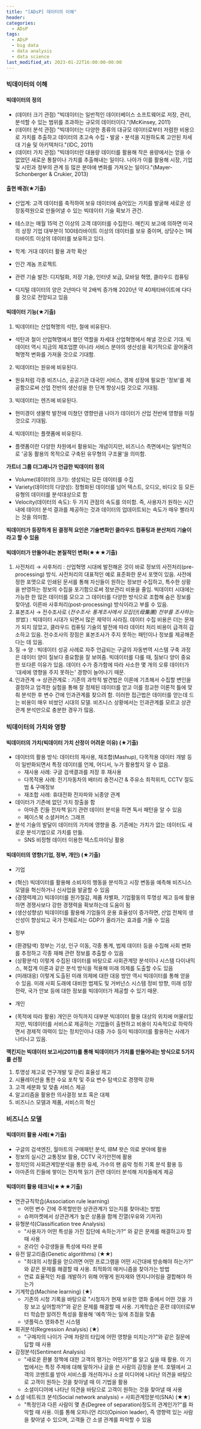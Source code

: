 ```yaml
---
title: "[ADsP] 데이터의 이해"
header:
categories:
  - ADsP
tags:
  - ADsP
  - big data
  - data analysis
  - data science
last_modified_at: 2023-01-22T16:00:00-00:00
---
```

### 빅데이터의 이해
#### 빅데이터의 정의
+ (데이터 크기 관점) "빅데이터는 일반적인 데이터베이스 소프트웨어로 저장, 관리, 분석할 수 있는 범위를 초과하는 규모의 데이터이다."(McKinsey, 2011)
+ (데이터 분석 관점) "빅데이터는 다양한 종류의 대규모 데이터로부터 저렴한 비용으로 가치를 추출하고 데이터의 초고속 수집・발굴・분석을 지원하도록 고안된 차세대 기술 및 아키텍처다."(IDC, 2011)
+ (데이터 가치 관점) "빅데이터란 대용량 데이터를 활용해 작은 용량에서는 얻을 수 없었던 새로운 통찰이나 가치를 추출해내는 일이다. 나아가 이를 활용해 시장, 기업 및 시민과 정부의 관계 등 많은 분야에 변화를 가져오는 일이다."(Mayer-Schonberger & Crukier, 2013)

#### 출현 배경(★기출)
+ 산업계: 고객 데이터를 축적하여 보유 데이터에 숨어있는 가치를 발굴해 새로운 성장동력원으로 만들어낼 수 있는 빅데이터 기술 확보가 관건. 
 - 테스코는 매월 15억 건 이상의 고객 데이터를 수집한다. 매킨지 보고에 의하면 미국의 상장 기업 대부분이 100테라바이트 이상의 데이터를 보유 중이며, 상당수는 1페타바이트 이상의 데이터를 보유하고 있다. 
+ 학계: 거대 데이터 활용 과학 확산
 - 인간 게놈 프로젝트
+ 관련 기술 발전: 디지털화, 저장 기술, 인터넷 보급, 모바일 혁명, 클라우드 컴퓨팅
 - 디지털 데이터의 양은 2년마다 약 2배씩 증가해 2020년 약 40제타바이트에 다다를 것으로 전망되고 있음

#### 빅데이터 기능(★기출)
1. 빅데이터는 산업혁명의 석탄, 철에 비유된다.
  - 석탄과 철이 산업혁명에서 했던 역할을 차세대 산업혁명에서 해낼 것으로 기대. 빅데이터 역시 지금의 제조업뿐 아니라 서비스 분야의 생산성을 획기적으로 끌어올려 혁명적 변화를 가져올 것으로 기대함. 
2. 빅데이터는 원유에 비유된다.
  - 원유처럼 각종 비즈니스, 공공기관 대국민 서비스, 경제 성장에 필요한 '정보'를 제공함으로써 산업 전반의 생산성을 한 단계 향상시킬 것으로 기대됨.
3. 빅데이터는 렌즈에 비유된다.
  - 현미경이 생물학 발전에 미쳤던 영향만큼 나아가 데이터가 산업 전반에 영향을 미칠 것으로 기대됨.
4. 빅데이터는 플랫폼에 비유된다.
  - 플랫폼이란 다양한 차원에서 활용되는 개념이지만, 비즈니스 측면에서는 일반적으로 '공동 활용의 목적으로 구축된 유무형의 구조물'을 의미함.
   
**가트너 그룹 더그래니가 언급한 빅데이터 정의**
- Volume(데이터의 크기): 생성되는 모든 데이터를 수집
- Variety(데이터의 다양성): 정형화된 데이터를 넘어 텍스트, 오디오, 비디오 등 모든 유형의 데이터를 분석대상으로 함 
- Velocity(데이터의 속도): 두 가지 관점의 속도를 의미함. 즉, 사용자가 원하는 시간 내에 데이터 분석 결과를 제공하는 것과 데이터의 업데이트되는 속도가 매우 빨라지는 것을 의미함.

**빅데이터가 등장하게 된 결정적 요인은 기술변화인 클라우드 컴퓨팅과 분산처리 기술이라고 할 수 있음**

#### 빅데이터가 만들어내는 본질적인 변화(★★★기출)
1. 사전처리 → 사후처리
 : 산업혁명 시대에 발전해온 것이 바로 정보의 사전처리(pre-processing) 방식. 사전처리의 대표적인 예로 표준화한 문서 포맷이 있음. 사전에 정한 포맷으로 인쇄된 문서를 통해 자신들이 원하는 정보만 수집하고, 특수한 상황을 반영하는 정보의 수집을 포기함으로써 정보관리 비용을 줄임. 빅데이터 시대에는 가능한 한 많은 데이터를 모으고 그 데이터를 다양한 방식으로 조합해 숨은 정보를 찾아냄. 이른바 사후처리(post-processing) 방식이라고 부를 수 있음.
2. 표본조사 → 전수조사로
 (*전수조사: 통계조사에서 모집단(母集團) 전부를 조사하는 방법.*)
 : 빅데이터 시대가 되면서 많은 제약이 사라짐. 데이터 수집 비용은 더는 문제가 되지 않았고, 클라우드 컴퓨팅 기술의 발전에 따라 데이터 처리 비용이 급격히 감소하고 있음. 전수조사의 장점은 표본조사가 주지 못하는 패턴이나 정보를 제공해준다는 데 있음.
3. 질 → 양
 : 빅데이터 성공 사례로 자주 언급되는 구글의 자동번역 시스템 구축 과정은 데이터 양이 질보다 중요함을 잘 보여줌. 빅데이터를 다룰 때, 질보다 양이 중요한 또다른 이유가 있음. 데이터 수가 증가함에 따라 사소한 몇 개의 오류 데이터가 '대세에 영향을 주지 못하는' 경향이 늘어나기 때문.
4. 인과관계 → 상관관계로 
 : 기존의 과학적 발견법은 이론에 기초해서 수집할 변인을 결정하고 엄격한 실험을 통해 잘 정제된 데이터를 얻고 이를 정교한 이론적 틀에 맞춰 분석한 후 변수 간에 인과관계를 찾으려 함. 이러한 접근법은 데이터를 얻는데 드는 비용이 매우 비쌌던 시대의 모델. 비즈니스 상황에서는 인과관계를 모르고 상관관계 분석만으로 충분한 경우가 많음. 

### 빅데이터의 가치와 영향
#### 빅데이터의 가치(빅데이터 가치 산정이 어려운 이유) (★기출)
+ 데이터의 활용 방식: 데이터의 재사용, 재조합(Mashup), 다목적용 데이터 개발 등이 일반화되면서 특정 데이터를 언제, 어디서, 누가 활용할지 알 수 없음.
  - 재사용 사례: 구글 검색결과를 저장 후 재사용
  - 다목적용 사례: 전기자동차의 배터리 충전시간 & 주유소 최적위치, CCTV 절도범 & 구매정보 
  - 재조합 사례: 휴대전화 전자파와 뇌종양 관계
+ 데이터가 기존에 없던 가치 창출을 함
  - 아마존 킨들 전자책 읽기 관련 데이터 분석을 하면 독서 패턴을 알 수 있음
  - 페이스북 소셜커머스 그래프
+ 분석 기술의 발달이 데이터의 가치에 영향을 줌. 기존에는 가치가 없는 데이터도 새로운 분석기법으로 가치를 만듦.
  - SNS 비정형 데이터 이용한 텍스트마이닝 활용

#### 빅데이터의 영향(기업, 정부, 개인) (★기출)
+ 기업
 - (혁신) 빅데이터를 활용해 소비자의 행동을 분석하고 시장 변동을 예측해 비즈니스 모델을 혁신하거나 신사업을 발굴할 수 있음
 - (경쟁력제고) 빅데이터를 원가절감, 제품 차별화, 기업활동의 투명성 제고 등에 활용하면 경쟁사보다 강한 경쟁력을 확보하는데 도움이 됨 
 - (생산성향상) 빅데이터를 활용해 기업들의 운용 효율성이 증가하면, 산업 전체의 생산성이 향상되고 국가 전체로서는 GDP가 올라가는 효과를 거둘 수 있음
+ 정부
 - (환경탐색) 정부는 기상, 인구 이동, 각종 통계, 법제 데이터 등을 수집해 사회 변화를 추정하고 각종 재해 관련 정보를 추출할 수 있음
 - (상황분석) 이렇게 수집된 데이터를 바탕으로 사회관계망 분석이나 시스템 다이내믹스, 복잡계 이론과 같은 분석 방식을 적용해 미래 의제를 도출할 수도 있음
 - (미래대응) 이렇게 도출된 미래 의제에 대한 대응 방안 역시 빅데이터를 통해 얻을 수 있음. 미래 사회 도래에 대비한 법제도 및 거버넌스 시스템 정비 방향, 미래 성장 전략, 국가 안보 등에 대한 정보를 빅데이터가 제공할 수 있기 때문.
+ 개인
 - (목적에 따라 활용) 개인은 아직까지 대부분 빅데이터 활용 대상의 위치에 머물러있지만, 빅데이터를 서비스로 제공하는 기업들이 출현하고 비용이 지속적으로 하락하면서 경제적 여력이 있는 정치인이나 대중 가수 등이 빅데이터를 활용하는 사례가 나타나고 있음.
   
**맥킨지는 빅데이터 보고서(2011)를 통해 빅데이터가 가치를 만들어내는 방식으로 5가지를 선정**
1. 투명성 제고로 연구개발 및 관리 효율성 제고
2. 시뮬레이션을 통한 수요 포착 및 주요 변수 탐색으로 경쟁력 강화
3. 고객 세분화 및 맞춤 서비스 제공
4. 알고리즘을 활용한 의사결정 보조 혹은 대체
5. 비즈니스 모델과 제품, 서비스의 혁신

### 비즈니스 모델 
#### 빅데이터 활용 사례(★기출)
- 구글의 검색엔진, 월마트의 구매패턴 분석, IBM 왓슨 의료 분야에 활용
- 정보의 실시간 교통정보 활용, CCTV 국가안전에 활용
- 정치인의 사회관계망분석을 통한 유세, 가수의 팬 음악 청취 기록 분석 활용 등
- 아마존의 킨들에 쌓이는 전자책 읽기 관련 데이터 분석해 저자들에게 제공

#### 빅데이터 활용 테크닉(★★★기출)
+ 연관규칙학습(Association rule learning)
  - 어떤 변수 간에 주목할만한 상관관계가 있는지를 찾아내는 방법
  - 슈퍼마켓에서 상관관계가 높은 상품을 함께 진열(우유와 기저귀)
+ 유형분석(Classification tree Analysis)
  - "사용자가 어떤 특성을 가진 집단에 속하는가?" 와 같은 문제를 해결하고자 할 때 사용
  - 온라인 수강생들을 특성에 따라 분류
+ 유전 알고리즘(Genetic algorithms) (★★)
  - "최대의 시청률을 얻으려면 어떤 프로그램을 어떤 시간대에 방송해야 하는가?" 와 같은 문제를 해결할 때 사용. 최적화의 매커니즘을 찾아가는 방법
  - 연료 효율적인 차를 개발하기 위해 어떻게 원자재와 엔지니어링을 결합해야 하는가
+ 기계학습(Machine learning) (★)
  - 기존의 시청 기록을 바탕으로 "시청자가 현재 보유한 영화 중에서 어떤 것을 가장 보고 싶어할까?"와 같은 문제를 해결할 때 사용. 기계학습은 훈련 데이터로부터 학습한 알려진 특성을 활용해 '예측'하는 일에 초점을 맞춤
  - 넷플릭스 영화추천 시스템
+ 회귀분석(Regression Analysis) (★)
  - "구매자의 나이가 구매 차량의 타입에 어떤 영향을 미치는가?"와 같은 질문에 답할 때 사용
+ 감정분석(Sentiment Analysis)
  - "새로운 환불 정책에 대한 고객의 평가는 어떤가?"를 알고 싶을 때 활용. 이 기법에서는 특정 주제에 대해 말하거나 글을 쓴 사람의 감정을 분석. 호텔에서 고객의 코멘트를 받아 서비스를 개선하거나 소셜 미디어에 나타난 의견을 바탕으로 고객이 원하는 것을 찾아낼 때 이 기법을 활용
  - 소셜미디어에 나타난 의견을 바탕으로 고객이 원하는 것을 찾아낼 때 사용
+ 소셜 네트워크 분석(Social network analysis) = 사회관계망분석(SNA) (★★)
  - "특정인과 다른 사람이 몇 촌(Degree of separation)정도의 관계인가?"를 파악할 때 사용. 이를 통해 오피니언 리더(Opinion leader), 즉 영향력 있는 사람을 찾아낼 수 있으며, 고객들 간 소셜 관계를 파악할 수 있음

